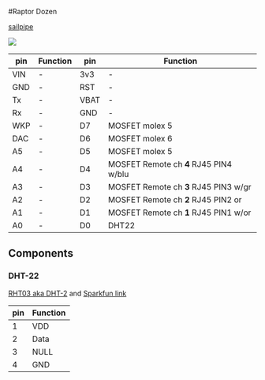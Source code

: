 #Raptor Dozen

[sailpipe](http://sailpipe.herokuapp.com/device?name=raptor&sort=createdAt%20Desc)



![](http://kbowerma.github.io/svg/Raptor_dozenV0.22.svg)

pin | Function | pin | Function
----| ------- | ----| -------
VIN| - | 3v3 | -
GND| - | RST | -
Tx| - | VBAT | -
Rx| - | GND | -
WKP| - | D7 | MOSFET molex 5
DAC| - | D6 | MOSFET molex 6
A5| - | D5 | MOSFET molex 5
A4| - | D4 | MOSFET Remote ch __4__ RJ45 PIN4 w/blu
A3| - | D3 | MOSFET Remote ch __3__ RJ45 PIN3 w/gr
A2| - | D2 | MOSFET Remote ch __2__ RJ45 PIN2 or
A1| - | D1 | MOSFET Remote ch __1__ RJ45 PIN1 w/or
A0| - | D0 | DHT22

## Components
### DHT-22
[RHT03 aka DHT-2](http://cdn.sparkfun.com/datasheets/Sensors/Weather/RHT03.pdf)  and [Sparkfun link](https://www.sparkfun.com/products/10167)


pin | Function
----|---------
1 | VDD
2 | Data
3 | NULL
4 | GND
